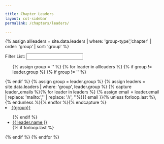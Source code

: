 ```yaml
---

title: Chapter Leaders
layout: col-sidebar
permalink: /chapters/leaders/

---
```


{% assign allleaders = site.data.leaders | where: 'group-type','chapter' | order: 'group' | sort: 'group' %}
<p>
<div>
<label for='leaders-filter'>Filter List:</label>
<input type='text' id='leaders-filter'>
</div>
<section id='leaders-list'>
<ul>
  {% assign group = '' %}
  {% for leader in allleaders %}
    {% if group != leader.group %}
      {% if group != '' %}
      </ul>
      {% endif %}
      {% assign group = leader.group %}
      {% assign leaders = site.data.leaders | where: 'group', leader.group %}
      {% capture leader_emails %}{% for leader in leaders %} {% assign email = leader.email | replace: 'mailto:','' | replace: '//', ''%}{{ email }}{% unless forloop.last %},{% endunless %}{% endfor %}{% endcapture %}
      <li><a href="{{leader.group_url}}">{{group}}</a><a href='mailto:{{leader_emails | strip}}' style='padding-left:1em;' title='Mail the leaders'><i class="fa fa-envelope" style='color:lightblue;'></i></a></li>
      <ul>
    {% endif %}
    <li><a href='mailto:{{ leader.email | replace: "mailto://", "mailto:" }}' target="_blank">{{ leader.name }}</a></li>
    {% if forloop.last %}
    </ul>
    {% endif %}
  {% endfor %}
</ul>
</section>

<script type='text/javascript'>
    var all = "{{ allleaders | jsonify | replace: '"', '\"' }}";
    var leaders = JSON.parse(all);
    leaders = leaders.sort(function (a, b) {
      if(a.group > b.group) 
        return 1;
      else if(b.group > a.group)
        return -1;
      else
        return 0; 
    });

    function getLeaderEmailsForGroup(inleaders, group_name){
        var emails = 'mailto:';
        for(x = 0; x < inleaders.length; x++)
        {
          if(inleaders[x].group == group_name)
          {
            emails += inleaders[x].email.replace('mailto://','').replace('mailto:','');
            emails += ",";
          }
        }
        emails = emails.substring(0, emails.length - 1);
        return emails;
    }
    
    $("#leaders-filter").keyup(function(e) {
        var code = e.keyCode ? e.keyCode : e.which;
      
        if (code == 13) {  // Enter keycode
            var filter = $('#leaders-filter').val();
            filter = filter.toLowerCase();
            var fleaders = []; 
            
              for(i = 0; i < leaders.length; i++){
                var group = leaders[i].group.toLowerCase();
                var email = leaders[i].email.toLowerCase();
                var name = leaders[i].name.toLowerCase();
                if(filter == '' || group.indexOf(filter) > -1 || email.indexOf(filter) > -1 || name.indexOf(filter) > -1)
                {
                  fleaders.push(leaders[i]);
                }
              }

            
            var html = "<ul>";
            var group = '';
            for(i = 0; i < fleaders.length; i++){
                email = fleaders[i].email;
                name = fleaders[i].name;
                if(group != fleaders[i].group)
                {
                  if(group != '')
                    html += "</ul>";

                  group = fleaders[i].group;
                  group_url = fleaders[i].group_url;
                  emails = getLeaderEmailsForGroup(fleaders, group);
                  html += "<li><a href='" + group_url + "'>";
                  html += group + "</a><a href='" + emails;
                  html += "' style='padding-left:1em;' title='Mail the leaders'><i class='fa fa-envelope' style='color:lightblue;'></i></a></li>";
                  html += '<ul>';
                }
                html += "<li><a href='mailto:" + email + "' target=\"_blank\">" + name + "</a></li>";
            }
            html += "</ul>";
            $('#leaders-list').html(html);
          }
      });
</script>
